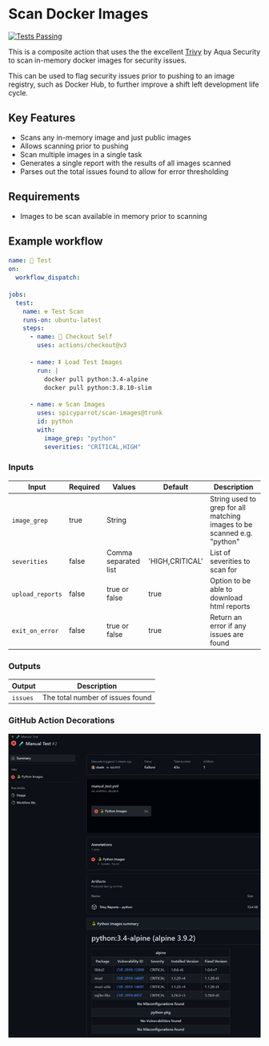 # Scan Docker Images

[![Tests Passing](https://github.com/spicyparrot/scan-images/actions/workflows/create_tag.yml/badge.svg)](https://github.com/spicyparrot/scan-images/actions/workflows/create_tag.yml)

This is a composite action that uses the the excellent [Trivy](https://aquasecurity.github.io/trivy) by Aqua Security to scan in-memory docker images for security issues.

This can be used to flag security issues prior to pushing to an image registry, such as Docker Hub, to further improve a shift left development life cycle.

## Key Features

- Scans any in-memory image and just public images
- Allows scanning prior to pushing
- Scan multiple images in a single task
- Generates a single report with the results of all images scanned
- Parses out the total issues found to allow for error thresholding

## Requirements

- Images to be scan available in memory prior to scanning

## Example workflow

```yaml
name: 🧪 Test
on: 
  workflow_dispatch:
    
jobs:
  test:
    name: ☢ Test Scan
    runs-on: ubuntu-latest
    steps:
      - name: 🛀 Checkout Self
        uses: actions/checkout@v3
      
      - name: ⏬ Load Test Images
        run: |
          docker pull python:3.4-alpine
          docker pull python:3.8.10-slim

      - name: ☢ Scan Images
        uses: spicyparrot/scan-images@trunk
        id: python
        with:
          image_grep: "python"
          severities: "CRITICAL,HIGH"   
```

### Inputs

| Input  |  Required | Values  | Default | Description  | 
|---|---|---|---|---|
| `image_grep`  | true  | String  |   | String used to grep for all matching images to be scanned e.g. "python"
| `severities` | false  | Comma separated list  | 'HIGH,CRITICAL' | List of severities to scan for
| `upload_reports` | false  | true or false | true  | Option to be able to download html reports
| `exit_on_error` | false  | true or false  | true | Return an error if any issues are found

### Outputs

| Output                                             | Description                                        |
|------------------------------------------------------|-----------------------------------------------|
| `issues`  | The total number of issues found    |


### GitHub Action Decorations

![Actions Summary](docs/screenshots/actions_outputs.jpg)